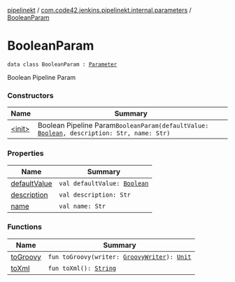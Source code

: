 [pipelinekt](../../index.md) / [com.code42.jenkins.pipelinekt.internal.parameters](../index.md) / [BooleanParam](./index.md)

# BooleanParam

`data class BooleanParam : `[`Parameter`](../../com.code42.jenkins.pipelinekt.core/-parameter/index.md)

Boolean Pipeline Param

### Constructors

| Name | Summary |
|---|---|
| [&lt;init&gt;](-init-.md) | Boolean Pipeline Param`BooleanParam(defaultValue: `[`Boolean`](https://kotlinlang.org/api/latest/jvm/stdlib/kotlin/-boolean/index.html)`, description: Str, name: Str)` |

### Properties

| Name | Summary |
|---|---|
| [defaultValue](default-value.md) | `val defaultValue: `[`Boolean`](https://kotlinlang.org/api/latest/jvm/stdlib/kotlin/-boolean/index.html) |
| [description](description.md) | `val description: Str` |
| [name](name.md) | `val name: Str` |

### Functions

| Name | Summary |
|---|---|
| [toGroovy](to-groovy.md) | `fun toGroovy(writer: `[`GroovyWriter`](../../com.code42.jenkins.pipelinekt.core.writer/-groovy-writer/index.md)`): `[`Unit`](https://kotlinlang.org/api/latest/jvm/stdlib/kotlin/-unit/index.html) |
| [toXml](to-xml.md) | `fun toXml(): `[`String`](https://kotlinlang.org/api/latest/jvm/stdlib/kotlin/-string/index.html) |
